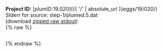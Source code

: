 **Project ID:** [plumID:19.020]({{ '/' | absolute_url }}eggs/19/020/)  
Stderr for source:  step-1/plumed.5.dat   
(download [zipped raw stdout](plumed.5.dat.plumed.stdout.txt.zip))  
{% raw %}
<pre>
</pre>
{% endraw %}
